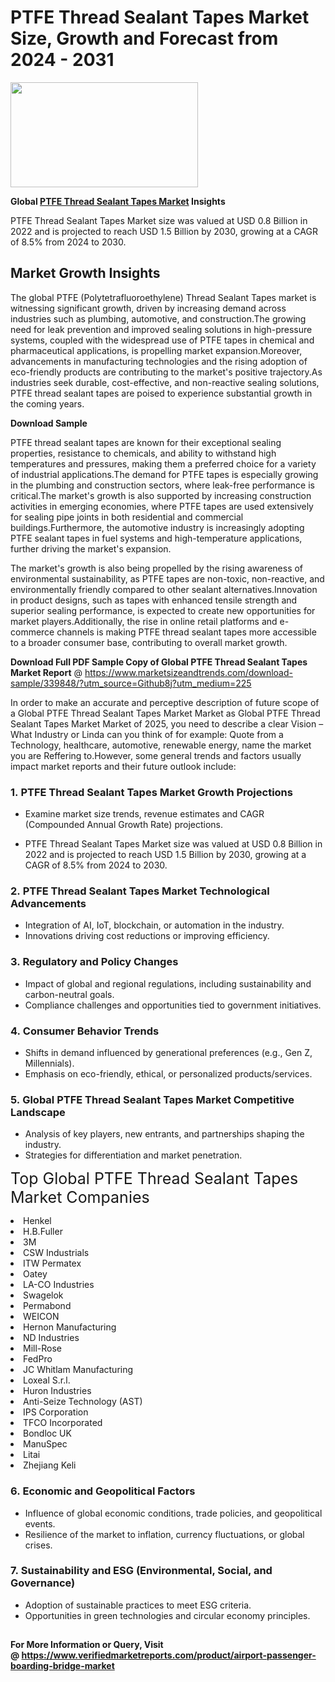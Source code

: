<H1>PTFE Thread Sealant Tapes Market Size, Growth and Forecast from 2024 - 2031</H1><img class="aligncenter size-medium wp-image-584254" src="https://thirdeyenews.in/wp-content/uploads/2024/09/Global-Market-Research-300x168.jpeg" alt="" width="300" height="168" /><p><strong>Global&nbsp;<a href="https://www.marketsizeandtrends.com/download-sample/339848/?utm_source=Github8j?utm_medium=225">PTFE Thread Sealant Tapes Market</a> Insights</strong></p><p>PTFE Thread Sealant Tapes Market size was valued at USD 0.8 Billion in 2022 and is projected to reach USD 1.5 Billion by 2030, growing at a CAGR of 8.5% from 2024 to 2030.</p><p><h2>Market Growth Insights</h2> <p>The global PTFE (Polytetrafluoroethylene) Thread Sealant Tapes market is witnessing significant growth, driven by increasing demand across industries such as plumbing, automotive, and construction.The growing need for leak prevention and improved sealing solutions in high-pressure systems, coupled with the widespread use of PTFE tapes in chemical and pharmaceutical applications, is propelling market expansion.Moreover, advancements in manufacturing technologies and the rising adoption of eco-friendly products are contributing to the market's positive trajectory.As industries seek durable, cost-effective, and non-reactive sealing solutions, PTFE thread sealant tapes are poised to experience substantial growth in the coming years.</p> <p><strong>Download Sample</strong></p> <p>PTFE thread sealant tapes are known for their exceptional sealing properties, resistance to chemicals, and ability to withstand high temperatures and pressures, making them a preferred choice for a variety of industrial applications.The demand for PTFE tapes is especially growing in the plumbing and construction sectors, where leak-free performance is critical.The market's growth is also supported by increasing construction activities in emerging economies, where PTFE tapes are used extensively for sealing pipe joints in both residential and commercial buildings.Furthermore, the automotive industry is increasingly adopting PTFE sealant tapes in fuel systems and high-temperature applications, further driving the market's expansion.</p> <p>The market's growth is also being propelled by the rising awareness of environmental sustainability, as PTFE tapes are non-toxic, non-reactive, and environmentally friendly compared to other sealant alternatives.Innovation in product designs, such as tapes with enhanced tensile strength and superior sealing performance, is expected to create new opportunities for market players.Additionally, the rise in online retail platforms and e-commerce channels is making PTFE thread sealant tapes more accessible to a broader consumer base, contributing to overall market growth.</p> <p><span class=""><strong>Download Full PDF Sample Copy of Global PTFE Thread Sealant Tapes Market Report</strong> @ <a href="https://www.marketsizeandtrends.com/download-sample/339848/?utm_source=Github8j?utm_medium=225" target="_blank">https://www.marketsizeandtrends.com/download-sample/339848/?utm_source=Github8j?utm_medium=225</a></span></p><p>In order to make an accurate and perceptive description of future scope of a Global&nbsp;PTFE Thread Sealant Tapes Market Market as Global&nbsp;PTFE Thread Sealant Tapes Market Market of 2025, you need to describe a clear Vision &ndash; What Industry or Linda can you think of for example: Quote from a Technology, healthcare, automotive, renewable energy, name the market you are Reffering to.However, some general trends and factors usually impact market reports and their future outlook include:</p><h3>1.&nbsp;<strong>PTFE Thread Sealant Tapes Market Growth Projections</strong></h3><ul><li>Examine market size trends, revenue estimates and CAGR (Compounded Annual Growth Rate) projections.</li><li><p>PTFE Thread Sealant Tapes Market size was valued at USD 0.8 Billion in 2022 and is projected to reach USD 1.5 Billion by 2030, growing at a CAGR of 8.5% from 2024 to 2030.</p></li></ul><h3>2.&nbsp;<strong>PTFE Thread Sealant Tapes Market Technological Advancements</strong></h3><ul><li>Integration of AI, IoT, blockchain, or automation in the industry.</li><li>Innovations driving cost reductions or improving efficiency.</li></ul><h3>3.&nbsp;<strong>Regulatory and Policy Changes</strong></h3><ul><li>Impact of global and regional regulations, including sustainability and carbon-neutral goals.</li><li>Compliance challenges and opportunities tied to government initiatives.</li></ul><h3>4.&nbsp;<strong>Consumer Behavior Trends</strong></h3><ul><li>Shifts in demand influenced by generational preferences (e.g., Gen Z, Millennials).</li><li>Emphasis on eco-friendly, ethical, or personalized products/services.</li></ul><h3>5.&nbsp;<strong>Global PTFE Thread Sealant Tapes Market Competitive Landscape</strong></h3><ul><li>Analysis of key players, new entrants, and partnerships shaping the industry.</li><li>Strategies for differentiation and market penetration.</li></ul><p data-pm-slice="1 1 []"><span style="color: inherit; font-family: inherit; font-size: 25px;">Top Global PTFE Thread Sealant Tapes Market Companies</span></p><div class="" data-test-id=""><p><li>Henkel</li><li> H.B.Fuller</li><li> 3M</li><li> CSW Industrials</li><li> ITW Permatex</li><li> Oatey</li><li> LA-CO Industries</li><li> Swagelok</li><li> Permabond</li><li> WEICON</li><li> Hernon Manufacturing</li><li> ND Industries</li><li> Mill-Rose</li><li> FedPro</li><li> JC Whitlam Manufacturing</li><li> Loxeal S.r.l.</li><li> Huron Industries</li><li> Anti-Seize Technology (AST)</li><li> IPS Corporation</li><li> TFCO Incorporated</li><li> Bondloc UK</li><li> ManuSpec</li><li> Litai</li><li> Zhejiang Keli</li></p></div><h3>6.&nbsp;<strong>Economic and Geopolitical Factors</strong></h3><ul><li>Influence of global economic conditions, trade policies, and geopolitical events.</li><li>Resilience of the market to inflation, currency fluctuations, or global crises.</li></ul><h3>7.&nbsp;<strong>Sustainability and ESG (Environmental, Social, and Governance)</strong></h3><ul><li>Adoption of sustainable practices to meet ESG criteria.</li><li>Opportunities in green technologies and circular economy principles.</li></ul><h2><strong style="font-size: 14px;">For More Information or Query, Visit @&nbsp;</strong><a style="background-color: #ffffff; font-size: 14px;" href="https://www.marketsizeandtrends.com/report/ptfe-thread-sealant-tapes-market/" target="_blank">https://www.verifiedmarketreports.com/product/airport-passenger-boarding-bridge-market</a></h2>